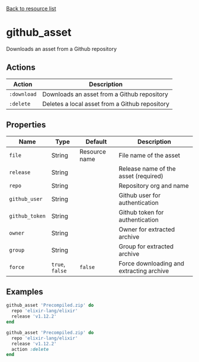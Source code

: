 [Back to resource list](../README.md#resources)

# github_asset

Downloads an asset from a Github repository

## Actions

| Action      | Description                                    |
| ----------- | ---------------------------------------------- |
| `:download` | Downloads an asset from a Github repository    |
| `:delete`   | Deletes a local asset from a Github repository |

## Properties

| Name           | Type            | Default       | Description                              |
| -------------- | --------------- | ------------- | ---------------------------------------- |
| `file`         | String          | Resource name | File name of the asset                   |
| `release`      | String          |               | Release name of the asset (required)     |
| `repo`         | String          |               | Repository org and name                  |
| `github_user`  | String          |               | Github user for authentication           |
| `github_token` | String          |               | Github token for authentication          |
| `owner`        | String          |               | Owner for extracted archive              |
| `group`        | String          |               | Group for extracted archive              |
| `force`        | `true`, `false` | `false`       | Force downloading and extracting archive |

## Examples

```ruby
github_asset 'Precompiled.zip' do
  repo 'elixir-lang/elixir'
  release 'v1.12.2'
end

github_asset 'Precompiled.zip' do
  repo 'elixir-lang/elixir'
  release 'v1.12.2'
  action :delete
end
```

